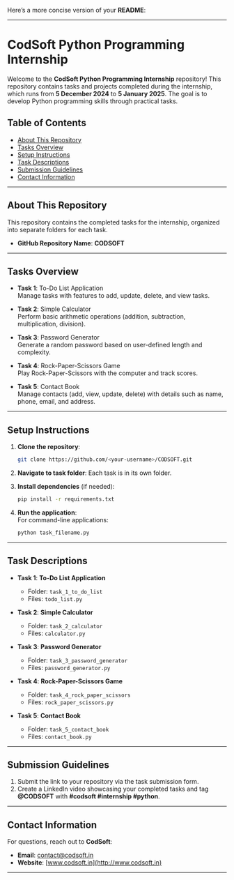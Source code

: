 Here’s a more concise version of your **README**:

---

# CodSoft Python Programming Internship

Welcome to the **CodSoft Python Programming Internship** repository! This repository contains tasks and projects completed during the internship, which runs from **5 December 2024** to **5 January 2025**. The goal is to develop Python programming skills through practical tasks.

## Table of Contents
- [About This Repository](#about-this-repository)
- [Tasks Overview](#tasks-overview)
- [Setup Instructions](#setup-instructions)
- [Task Descriptions](#task-descriptions)
- [Submission Guidelines](#submission-guidelines)
- [Contact Information](#contact-information)

---

## About This Repository

This repository contains the completed tasks for the internship, organized into separate folders for each task. 

- **GitHub Repository Name**: **CODSOFT**

---

## Tasks Overview

- **Task 1**: To-Do List Application  
  Manage tasks with features to add, update, delete, and view tasks.

- **Task 2**: Simple Calculator  
  Perform basic arithmetic operations (addition, subtraction, multiplication, division).

- **Task 3**: Password Generator  
  Generate a random password based on user-defined length and complexity.

- **Task 4**: Rock-Paper-Scissors Game  
  Play Rock-Paper-Scissors with the computer and track scores.

- **Task 5**: Contact Book  
  Manage contacts (add, view, update, delete) with details such as name, phone, email, and address.

---

## Setup Instructions

1. **Clone the repository**:  
   ```bash
   git clone https://github.com/<your-username>/CODSOFT.git
   ```

2. **Navigate to task folder**: Each task is in its own folder.

3. **Install dependencies** (if needed):  
   ```bash
   pip install -r requirements.txt
   ```

4. **Run the application**:  
   For command-line applications:  
   ```bash
   python task_filename.py
   ```

---

## Task Descriptions

- **Task 1**: **To-Do List Application**  
  - Folder: `task_1_to_do_list`  
  - Files: `todo_list.py`

- **Task 2**: **Simple Calculator**  
  - Folder: `task_2_calculator`  
  - Files: `calculator.py`

- **Task 3**: **Password Generator**  
  - Folder: `task_3_password_generator`  
  - Files: `password_generator.py`

- **Task 4**: **Rock-Paper-Scissors Game**  
  - Folder: `task_4_rock_paper_scissors`  
  - Files: `rock_paper_scissors.py`

- **Task 5**: **Contact Book**  
  - Folder: `task_5_contact_book`  
  - Files: `contact_book.py`

---

## Submission Guidelines

1. Submit the link to your repository via the task submission form.
2. Create a LinkedIn video showcasing your completed tasks and tag **@CODSOFT** with **#codsoft #internship #python**.

---

## Contact Information

For questions, reach out to **CodSoft**:  
- **Email**: [contact@codsoft.in](mailto:contact@codsoft.in)  
- **Website**: [www.codsoft.in](http://www.codsoft.in)

---

